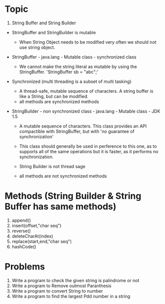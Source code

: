 # Topic
1) String Buffer and String Builder

* StringBuffer and StringBuilder is mutable
    - When String Object needs to be modified very often we should not use string object.

* StringBuffer - java.lang - Mutable class - synchronized class
    - We cannot make the string literal as mutable by using the StringBuffer. 'StringBuffer sb = "abc";'

* Synchronized (multi threading is a subset of multi tasking)
    - A thread-safe, mutable sequence of characters. A string buffer is like a String, but can be modified.
    - all methods are synchronized methods

* StringBuilder - non synchronized class - java.lang - Mutable class - JDK 1.5
    - A mutable sequence of characters. This class provides an API compactible with StringBuffer, but with 'no guarantee of synchronization'

    - This class should generally be used in perference to this one, as to supports all of the same operations but it is faster, as it performs no synchronization.

    - String Builder is not thread sage
    - all methods are not synchronized methods

# Methods (String Builder & String Buffer has same methods)
1) append()
2) insert(offset,"char seq")
3) reverse()
4) deleteCharAt(index)
5) replace(start,end,"char seq")
6) hashCode()

# Problems
1) Write a program to check the given string is palindrome or not
2) Write a program to Remove outmost Paranthesis
3) Write a program to convert String to number
4) Write a program to find the largest Pdd number in a string